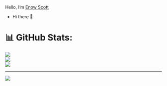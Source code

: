 Hello, I’m [Enow Scott](https://github.com/Blindspot22)
-  Hi there 👋

# 📊 GitHub Stats:
![](https://github-readme-stats.vercel.app/api?username=Blindspot22&theme=react&hide_border=false&include_all_commits=false&count_private=false)<br/>
![](https://github-readme-streak-stats.herokuapp.com/?user=Blindspot22&theme=react&hide_border=false)<br/>
![](https://github-readme-stats.vercel.app/api/top-langs/?username=Blindspot22&theme=react&hide_border=false&include_all_commits=false&count_private=false&layout=compact)

---
[![](https://visitcount.itsvg.in/api?id=bengo237&icon=0&color=0)](https://visitcount.itsvg.in)

<!-- Proudly created with GPRM ( https://gprm.itsvg.in ) -->

